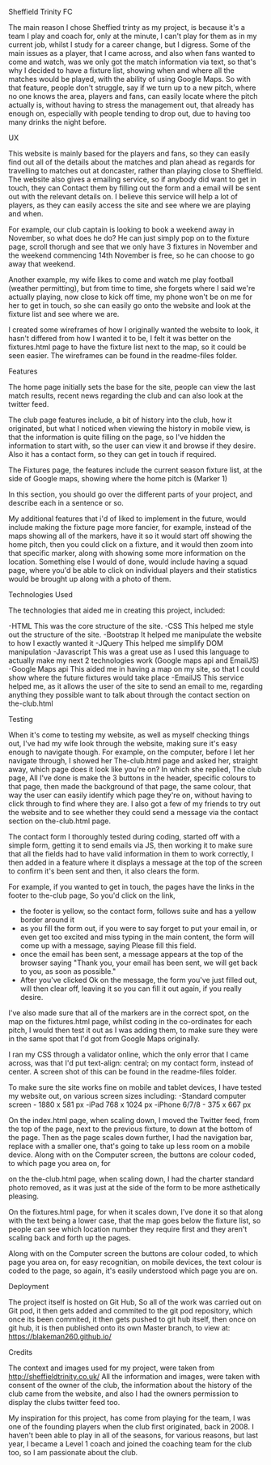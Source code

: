 Sheffield Trinity FC


The main reason I chose Sheffied trinty as my project, is because it's a team I play and coach for, only at the minute, I can't play for them as in my current job,
whilst I study for a career change, but I digress. Some of the main issues as a player, that I came across, and also when fans wanted to come and watch, was we only 
got the match information via text, so that's why I decided to have a fixture list, showing when and where all the matches would be played, with the ability of using
Google Maps. So with that feature, people don't struggle, say if we turn up to a new pitch, where no one knows the area, players and fans, can easily locate where the 
pitch actually is, without having to stress the management out, that already has enough on, especially with people tending to drop out, due to having too many drinks
the night before.


UX


This website is mainly based for the players and fans, so they can easily find out all of the details about the matches and plan ahead as regards for travelling to
matches out at doncaster, rather than playing close to Sheffield. The website also gives a emailing service, so if anybody did want to get in touch, they can Contact
them by filling out the form and a email will be sent out with the relevant details on. I believe this service will help a lot of players, as they can easily access 
the site and see where we are playing and when.

For example, our club captain is looking to book a weekend away in November, so what does he do? He can just simply pop on to the fixture page, scroll thorugh and see
that we only have 3 fixtures in November and the weekend commencing 14th November is free, so he can choose to go away that weekend.

Another example, my wife likes to come and watch me play football (weather permitting), but from time to time, she forgets where I said we're actually playing,
now close to kick off time, my phone won't be on me for her to get in touch, so she can easily go onto the website and look at the fixture list and see where we are.

I created some wireframes of how I originally wanted the website to look, it hasn't differed from how I wanted it to be, I felt it was better on the fixtures.html page
to have the fixture list next to the map, so it could be seen easier. The wireframes can be found in the readme-files folder.


Features


The home page initially sets the base for the site, people can view the last match results, recent news regarding the club and can also look at the twitter feed.

The club page features include, a bit of history into the club, how it originated, but what I noticed when viewing the history in mobile view, is that the information
is quite filling on the page, so I've hidden the information to start with, so the user can view it and browse if they desire. Also it has a contact form, 
so they can get in touch if required.

The Fixtures page, the features include the current season fixture list, at the side of Google maps, showing where the home pitch is (Marker 1)

In this section, you should go over the different parts of your project, and describe each in a sentence or so.

My additional features that i'd of liked to implement in the future, would include making the fixture page more fancier, for example, instead of the maps showing
all of the markers, have it so it would start off showing the home pitch, then you could click on a fixture, and it would then zoom into that specific marker, 
along with showing some more information on the location.
Something else I would of done, would include having a squad page, where you'd be able to click on individual players and their statistics would be brought up
along with a photo of them.


Technologies Used

The technologies that aided me in creating this project, included:

-HTML 
    This was the core structure of the site.
-CSS
    This helped me style out the structure of the site.
-Bootstrap 
    It helped me manipulate the website to how I exactly wanted it
-JQuery
    This helped me simplify DOM manipulation
-Javascript
    This was a great use as I used this language to actually make my next 2 technologies work (Google maps api and EmailJS)
-Google Maps api
    This aided me in having a map on my site, so that I could show where the future fixtures would take place
-EmailJS
    This service helped me, as it allows the user of the site to send an email to me, regarding anything they possible want to 
    talk about through the contact section on the-club.html


Testing

When it's come to testing my website, as well as myself checking things out, I've had my wife look through the website, making sure it's easy enough
to navigate though.
For example, on the computer, before I let her navigate through, I showed her The-club.html page and asked her, straight away, which page does it look
 like you're on? In which she replied, The club page, All I've done is make the 3 buttons in the header, specific colours to that page, then made the 
 background of that page, the same colour, that way the user can easily identify which page they're on, without having to click through to find where 
 they are. I also got a few of my friends to try out the website and to see whether they could send a message via the contact section on the-club.html page.

 The contact form I thoroughly tested during coding, started off with a simple form, getting it to send emails via JS, then working it to make sure that 
 all the fields had to have valid information in them to work correctly, I then added in a feature where it displays a message at the top of the screen to 
 confirm it's been sent and then, it also clears the form.

 For example, if you wanted to get in touch, the pages have the links in the footer to the-club page, So you'd click on the link,
 - the footer is yellow, so the contact form, follows suite and has a yellow border around it
 - as you fill the form out, if you were to say forget to put your email in, or even get too excited and miss typing in the main content, the form will come up
  with a message, saying Please fill this field.
 - once the email has been sent, a message appears at the top of the browser saying "Thank you, your email has been sent, we will get back to you, as soon as possible."
 - After you've clicked Ok on the message, the form you've just filled out, will then clear off, leaving it so you can fill it out again, if you really desire.

 I've also made sure that all of the markers are in the correct spot, on the map on the fixtures.html page, whilst coding in the co-ordinates for each pitch, 
 I would then test it out as I was adding them, to make sure they were in the same spot that I'd got from Google Maps originally.

 I ran my CSS through a validator online, which the only error that I came across, was that I'd put text-align: central; on my contact form, instead of center.
 A screen shot of this can be found in the readme-files folder.

 To make sure the site works fine on mobile and tablet devices, I have tested my website out, on various screen sizes including: -Standard computer screen - 1880 x 581 px 
 -iPad 768 x 1024 px -iPhone 6/7/8 - 375 x 667 px

 On the index.html page, when scaling down, I moved the Twitter feed, from the top of the page, next to the previous fixture, to down at the bottom of the page. Then as the 
 page scales down further, I had the navigation bar, replace with a smaller one, that's going to take up less room on a mobile device. Along with on the Computer screen, 
 the buttons are colour coded, to which page you area on, for 

on the the-club.html page, when scaling down, I had the charter standard photo removed, as it was just at the side of the form to be more asthetically pleasing.

On the fixtures.html page, for when it scales down, I've done it so that along with the text being a lower case, that the map goes below the fixture list, so people can 
see which location number they require first and they aren't scaling back and forth up the pages.

Along with on the Computer screen the buttons are colour coded, to which page you area on, for easy recognitian, on mobile devices, the text colour is coded to the page, 
so again, it's easily understood which page you are on.

Deployment

The project itself is hosted on Git Hub, So all of the work was carried out on Git pod, it then gets added and commited to the git pod repository, 
which once its been commited, it then gets pushed to git hub itself, then once on git hub, it is then published onto its own Master branch, 
to view at: https://blakeman260.github.io/


Credits

The context and images used for my project, were taken from http://sheffieldtrinity.co.uk/ All the information and images, were taken with consent of the owner of the club,
the information about the history of the club came from the website, and also I had the owners permission to display the clubs twitter feed too.

My inspiration for this project, has come from playing for the team, I was one of the founding players when the club first originated, back in 2008. I haven't been able
 to play in all of the seasons, for various reasons, but last year, I became a Level 1 coach and joined the coaching team for the club too, so I am passionate about the club.